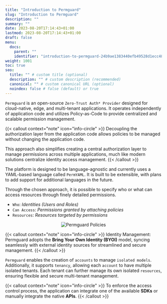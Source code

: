 ```yaml
---
title: "Introduction to Permguard"
slug: "Introduction to Permguard"
description: ""
summary: ""
date: 2023-08-20T17:14:43+01:00
lastmod: 2023-08-20T17:14:43+01:00
draft: false
menu:
  docs:
    parent: ""
    identifier: "introduction-to-permguard-24b9ae1383440efb49528d1ecc48ab03"
weight: 1001
toc: true
seo:
  title: "" # custom title (optional)
  description: "" # custom description (recommended)
  canonical: "" # custom canonical URL (optional)
  noindex: false # false (default) or true
---
```

`Permguard` is an open-source `Zero-Trust Auth* Provider` designed for cloud-native, edge, and multi-tenant applications. It operates independently of application code and utilizes Policy-as-Code to provide centralized and scalable permission management.

{{< callout context="note" icon="info-circle" >}}
Decoupling the authorization layer from the application code allows policies to be managed without changing the application code.

This approach also simplifies creating a central authorization layer to manage permissions across multiple applications, much like modern solutions centralize identity access management.
{{< /callout >}}

The platform is designed to be language-agnostic and currently uses a YAML-based language called `PermYAML`. It is built to be extensible, with plans to add support for additional languages in the future.

Through the chosen approach, it is possible to specify who or what can access resources through finely detailed permissions.

- `Who`: *Identities (Users and Roles)*
- `Can Access`: *Permissions granted by attaching policies*
- `Resources`: *Resources targeted by permissions*

<div style="text-align: center">
  <img alt="Permguard Policies" src="/images/diagrams/d1.png"/>
</div>

{{< callout context="note" icon="info-circle" >}}
Identity Management: Permguard adopts the **Bring Your Own Identity (BYOI)** model, syncing seamlessly with external identity sources for streamlined and secure management.
{{< /callout >}}

`Permguard` enables the creation of `accounts` to manage `isolated models`.
Additionally, it supports `tenancy`, allowing each `account` to have multiple isolated tenants. Each tenant can further manage its own isolated `resources`, ensuring flexible and secure multi-tenant management.

{{< callout context="note" icon="info-circle" >}}
To enforce the access control process, the application can integrate one of the available **SDKs** or manually integrate the native **APIs**.
{{< /callout >}}
